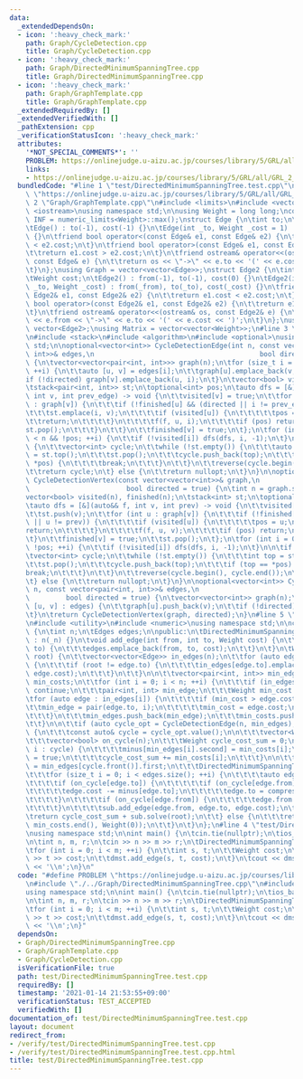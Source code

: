 ```yaml
---
data:
  _extendedDependsOn:
  - icon: ':heavy_check_mark:'
    path: Graph/CycleDetection.cpp
    title: Graph/CycleDetection.cpp
  - icon: ':heavy_check_mark:'
    path: Graph/DirectedMinimumSpanningTree.cpp
    title: Graph/DirectedMinimumSpanningTree.cpp
  - icon: ':heavy_check_mark:'
    path: Graph/GraphTemplate.cpp
    title: Graph/GraphTemplate.cpp
  _extendedRequiredBy: []
  _extendedVerifiedWith: []
  _pathExtension: cpp
  _verificationStatusIcon: ':heavy_check_mark:'
  attributes:
    '*NOT_SPECIAL_COMMENTS*': ''
    PROBLEM: https://onlinejudge.u-aizu.ac.jp/courses/library/5/GRL/all/GRL_2_B
    links:
    - https://onlinejudge.u-aizu.ac.jp/courses/library/5/GRL/all/GRL_2_B
  bundledCode: "#line 1 \"test/DirectedMinimumSpanningTree.test.cpp\"\n#define PROBLEM\
    \ \"https://onlinejudge.u-aizu.ac.jp/courses/library/5/GRL/all/GRL_2_B\"\n#line\
    \ 2 \"Graph/GraphTemplate.cpp\"\n#include <limits>\n#include <vector>\n#include\
    \ <iostream>\nusing namespace std;\n\nusing Weight = long long;\nconstexpr Weight\
    \ INF = numeric_limits<Weight>::max();\nstruct Edge {\n\tint to;\n\tWeight cost;\n\
    \tEdge() : to(-1), cost(-1) {}\n\tEdge(int _to, Weight _cost = 1) : to(_to), cost(_cost)\
    \ {}\n\tfriend bool operator<(const Edge& e1, const Edge& e2) {\n\t\treturn e1.cost\
    \ < e2.cost;\n\t}\n\tfriend bool operator>(const Edge& e1, const Edge& e2) {\n\
    \t\treturn e1.cost > e2.cost;\n\t}\n\tfriend ostream& operator<<(ostream& os,\
    \ const Edge& e) {\n\t\treturn os << \"->\" << e.to << '(' << e.cost << ')';\n\
    \t}\n};\nusing Graph = vector<vector<Edge>>;\nstruct Edge2 {\n\tint from, to;\n\
    \tWeight cost;\n\tEdge2() : from(-1), to(-1), cost(0) {}\n\tEdge2(int _from, int\
    \ _to, Weight _cost) : from(_from), to(_to), cost(_cost) {}\n\tfriend bool operator<(const\
    \ Edge2& e1, const Edge2& e2) {\n\t\treturn e1.cost < e2.cost;\n\t}\n\tfriend\
    \ bool operator>(const Edge2& e1, const Edge2& e2) {\n\t\treturn e1.cost > e2.cost;\n\
    \t}\n\tfriend ostream& operator<<(ostream& os, const Edge2& e) {\n\t\treturn os\
    \ << e.from << \"->\" << e.to << '(' << e.cost << ')';\n\t}\n};\nusing Edges =\
    \ vector<Edge2>;\nusing Matrix = vector<vector<Weight>>;\n#line 3 \"Graph/CycleDetection.cpp\"\
    \n#include <stack>\n#include <algorithm>\n#include <optional>\nusing namespace\
    \ std;\n\noptional<vector<int>> CycleDetectionEdge(int n, const vector<pair<int,\
    \ int>>& edges,\n                                         bool directed = true)\
    \ {\n\tvector<vector<pair<int, int>>> graph(n);\n\tfor (size_t i = 0; i < edges.size();\
    \ ++i) {\n\t\tauto [u, v] = edges[i];\n\t\tgraph[u].emplace_back(v, i);\n\t\t\
    if (!directed) graph[v].emplace_back(u, i);\n\t}\n\tvector<bool> visited(n), finished(n);\n\
    \tstack<pair<int, int>> st;\n\toptional<int> pos;\n\tauto dfs = [&](auto&& f,\
    \ int v, int prev_edge) -> void {\n\t\tvisited[v] = true;\n\t\tfor (auto [u, i]\
    \ : graph[v]) {\n\t\t\tif (!finished[u] && (directed || i != prev_edge)) {\n\t\
    \t\t\tst.emplace(i, v);\n\t\t\t\tif (visited[u]) {\n\t\t\t\t\tpos = u;\n\t\t\t\
    \t\treturn;\n\t\t\t\t}\n\t\t\t\tf(f, u, i);\n\t\t\t\tif (pos) return;\n\t\t\t\t\
    st.pop();\n\t\t\t}\n\t\t}\n\t\tfinished[v] = true;\n\t};\n\tfor (int i = 0; i\
    \ < n && !pos; ++i) {\n\t\tif (!visited[i]) dfs(dfs, i, -1);\n\t}\n\n\tif (pos)\
    \ {\n\t\tvector<int> cycle;\n\t\twhile (!st.empty()) {\n\t\t\tauto [top, from]\
    \ = st.top();\n\t\t\tst.pop();\n\t\t\tcycle.push_back(top);\n\t\t\tif (from ==\
    \ *pos) {\n\t\t\t\tbreak;\n\t\t\t}\n\t\t}\n\t\treverse(cycle.begin(), cycle.end());\n\
    \t\treturn cycle;\n\t} else {\n\t\treturn nullopt;\n\t}\n}\n\noptional<vector<int>>\
    \ CycleDetectionVertex(const vector<vector<int>>& graph,\n                   \
    \                        bool directed = true) {\n\tint n = graph.size();\n\t\
    vector<bool> visited(n), finished(n);\n\tstack<int> st;\n\toptional<int> pos;\n\
    \tauto dfs = [&](auto&& f, int v, int prev) -> void {\n\t\tvisited[v] = true;\n\
    \t\tst.push(v);\n\t\tfor (int u : graph[v]) {\n\t\t\tif (!finished[u] && (directed\
    \ || u != prev)) {\n\t\t\t\tif (visited[u]) {\n\t\t\t\t\tpos = u;\n\t\t\t\t\t\
    return;\n\t\t\t\t}\n\t\t\t\tf(f, u, v);\n\t\t\t\tif (pos) return;\n\t\t\t}\n\t\
    \t}\n\t\tfinished[v] = true;\n\t\tst.pop();\n\t};\n\tfor (int i = 0; i < n &&\
    \ !pos; ++i) {\n\t\tif (!visited[i]) dfs(dfs, i, -1);\n\t}\n\n\tif (pos) {\n\t\
    \tvector<int> cycle;\n\t\twhile (!st.empty()) {\n\t\t\tint top = st.top();\n\t\
    \t\tst.pop();\n\t\t\tcycle.push_back(top);\n\t\t\tif (top == *pos) {\n\t\t\t\t\
    break;\n\t\t\t}\n\t\t}\n\t\treverse(cycle.begin(), cycle.end());\n\t\treturn cycle;\n\
    \t} else {\n\t\treturn nullopt;\n\t}\n}\n\noptional<vector<int>> CycleDetectionVertex(int\
    \ n, const vector<pair<int, int>>& edges,\n                                  \
    \         bool directed = true) {\n\tvector<vector<int>> graph(n);\n\tfor (auto\
    \ [u, v] : edges) {\n\t\tgraph[u].push_back(v);\n\t\tif (!directed) graph[v].push_back(u);\n\
    \t}\n\treturn CycleDetectionVertex(graph, directed);\n}\n#line 5 \"Graph/DirectedMinimumSpanningTree.cpp\"\
    \n#include <utility>\n#include <numeric>\nusing namespace std;\n\nclass DirectedMinimumSpanningTree\
    \ {\n\tint n;\n\tEdges edges;\n\npublic:\n\tDirectedMinimumSpanningTree(int _n)\
    \ : n(_n) {}\n\tvoid add_edge(int from, int to, Weight cost) {\n\t\tif (from !=\
    \ to) {\n\t\t\tedges.emplace_back(from, to, cost);\n\t\t}\n\t}\n\tWeight solve(int\
    \ root) {\n\t\tvector<vector<Edge>> in_edges(n);\n\t\tfor (auto edge : edges)\
    \ {\n\t\t\tif (root != edge.to) {\n\t\t\t\tin_edges[edge.to].emplace_back(edge.from,\
    \ edge.cost);\n\t\t\t}\n\t\t}\n\n\t\tvector<pair<int, int>> min_edges;\n\t\tvector<Weight>\
    \ min_costs;\n\t\tfor (int i = 0; i < n; ++i) {\n\t\t\tif (in_edges[i].empty())\
    \ continue;\n\t\t\tpair<int, int> min_edge;\n\t\t\tWeight min_cost = INF;\n\t\t\
    \tfor (auto edge : in_edges[i]) {\n\t\t\t\tif (min_cost > edge.cost) {\n\t\t\t\
    \t\tmin_edge = pair(edge.to, i);\n\t\t\t\t\tmin_cost = edge.cost;\n\t\t\t\t}\n\
    \t\t\t}\n\t\t\tmin_edges.push_back(min_edge);\n\t\t\tmin_costs.push_back(min_cost);\n\
    \t\t}\n\n\t\tif (auto cycle_opt = CycleDetectionEdge(n, min_edges); cycle_opt)\
    \ {\n\t\t\tconst auto& cycle = cycle_opt.value();\n\n\t\t\tvector<Weight> minus(n);\n\
    \t\t\tvector<bool> on_cycle(n);\n\t\t\tWeight cycle_cost_sum = 0;\n\t\t\tfor (int\
    \ i : cycle) {\n\t\t\t\tminus[min_edges[i].second] = min_costs[i];\n\t\t\t\ton_cycle[min_edges[i].first]\
    \ = true;\n\t\t\t\tcycle_cost_sum += min_costs[i];\n\t\t\t}\n\n\t\t\tint compressed_vertex\
    \ = min_edges[cycle.front()].first;\n\t\t\tDirectedMinimumSpanningTree sub(n);\n\
    \t\t\tfor (size_t i = 0; i < edges.size(); ++i) {\n\t\t\t\tauto edge = edges[i];\n\
    \t\t\t\tif (on_cycle[edge.to]) {\n\t\t\t\t\tif (on_cycle[edge.from]) continue;\n\
    \t\t\t\t\tedge.cost -= minus[edge.to];\n\t\t\t\t\tedge.to = compressed_vertex;\n\
    \t\t\t\t}\n\t\t\t\tif (on_cycle[edge.from]) {\n\t\t\t\t\tedge.from = compressed_vertex;\n\
    \t\t\t\t}\n\t\t\t\tsub.add_edge(edge.from, edge.to, edge.cost);\n\t\t\t}\n\t\t\
    \treturn cycle_cost_sum + sub.solve(root);\n\t\t} else {\n\t\t\treturn accumulate(min_costs.begin(),\
    \ min_costs.end(), Weight(0));\n\t\t}\n\t}\n};\n#line 4 \"test/DirectedMinimumSpanningTree.test.cpp\"\
    \nusing namespace std;\n\nint main() {\n\tcin.tie(nullptr);\n\tios_base::sync_with_stdio(false);\n\
    \n\tint n, m, r;\n\tcin >> n >> m >> r;\n\tDirectedMinimumSpanningTree dmst(n);\n\
    \tfor (int i = 0; i < m; ++i) {\n\t\tint s, t;\n\t\tWeight cost;\n\t\tcin >> s\
    \ >> t >> cost;\n\t\tdmst.add_edge(s, t, cost);\n\t}\n\tcout << dmst.solve(r)\
    \ << '\\n';\n}\n"
  code: "#define PROBLEM \"https://onlinejudge.u-aizu.ac.jp/courses/library/5/GRL/all/GRL_2_B\"\
    \n#include \"./../Graph/DirectedMinimumSpanningTree.cpp\"\n#include <iostream>\n\
    using namespace std;\n\nint main() {\n\tcin.tie(nullptr);\n\tios_base::sync_with_stdio(false);\n\
    \n\tint n, m, r;\n\tcin >> n >> m >> r;\n\tDirectedMinimumSpanningTree dmst(n);\n\
    \tfor (int i = 0; i < m; ++i) {\n\t\tint s, t;\n\t\tWeight cost;\n\t\tcin >> s\
    \ >> t >> cost;\n\t\tdmst.add_edge(s, t, cost);\n\t}\n\tcout << dmst.solve(r)\
    \ << '\\n';\n}"
  dependsOn:
  - Graph/DirectedMinimumSpanningTree.cpp
  - Graph/GraphTemplate.cpp
  - Graph/CycleDetection.cpp
  isVerificationFile: true
  path: test/DirectedMinimumSpanningTree.test.cpp
  requiredBy: []
  timestamp: '2021-01-14 21:53:55+09:00'
  verificationStatus: TEST_ACCEPTED
  verifiedWith: []
documentation_of: test/DirectedMinimumSpanningTree.test.cpp
layout: document
redirect_from:
- /verify/test/DirectedMinimumSpanningTree.test.cpp
- /verify/test/DirectedMinimumSpanningTree.test.cpp.html
title: test/DirectedMinimumSpanningTree.test.cpp
---
```

